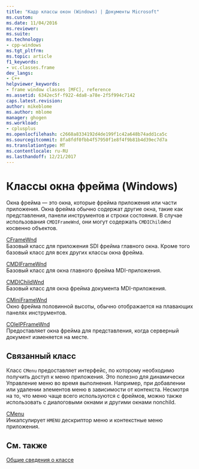 ```yaml
---
title: "Кадр классы окон (Windows) | Документы Microsoft"
ms.custom: 
ms.date: 11/04/2016
ms.reviewer: 
ms.suite: 
ms.technology:
- cpp-windows
ms.tgt_pltfrm: 
ms.topic: article
f1_keywords:
- vc.classes.frame
dev_langs:
- C++
helpviewer_keywords:
- frame window classes [MFC], reference
ms.assetid: 6342ec5f-f922-4da8-a78e-2f5f994c7142
caps.latest.revision: 
author: mikeblome
ms.author: mblome
manager: ghogen
ms.workload:
- cplusplus
ms.openlocfilehash: c2668a8334192d4de199f1c42a648b74add1ca5c
ms.sourcegitcommit: 8fa8fdf0fbb4f57950f1e8f4f9b81b4d39ec7d7a
ms.translationtype: MT
ms.contentlocale: ru-RU
ms.lasthandoff: 12/21/2017
---
```

# <a name="frame-window-classes-windows"></a>Классы окна фрейма (Windows)
Окна фрейма — это окна, которые фрейма приложения или части приложения. Окна фрейма обычно содержат другие окна, такие как представления, панели инструментов и строки состояния. В случае использования `CMDIFrameWnd`, они могут содержать `CMDIChildWnd` косвенно объектов.  
  
 [CFrameWnd](../mfc/reference/cframewnd-class.md)  
 Базовый класс для приложения SDI фрейма главного окна. Кроме того базовый класс для всех других классы окна фрейма.  
  
 [CMDIFrameWnd](../mfc/reference/cmdiframewnd-class.md)  
 Базовый класс для окна главного фрейма MDI-приложения.  
  
 [CMDIChildWnd](../mfc/reference/cmdichildwnd-class.md)  
 Базовый класс для окна фрейма документа MDI-приложения.  
  
 [CMiniFrameWnd](../mfc/reference/cminiframewnd-class.md)  
 Окно фрейма половинной высоты, обычно отображается на плавающих панелях инструментов.  
  
 [COleIPFrameWnd](../mfc/reference/coleipframewnd-class.md)  
 Предоставляет окна фрейма для представления, когда серверный документ изменяется на месте.  
  
## <a name="related-class"></a>Связанный класс  
 Класс `CMenu` предоставляет интерфейс, по которому необходимо получить доступ к меню приложения. Это полезно для динамически Управление меню во время выполнения. Например, при добавлении или удалении элементов меню в зависимости от контекста. Несмотря на то, что меню чаще всего используются с фреймов, можно также использовать с диалоговыми окнами и другими окнами nonchild.  
  
 [CMenu](../mfc/reference/cmenu-class.md)  
 Инкапсулирует `HMENU` дескриптор меню и контекстные меню приложения.  
  
## <a name="see-also"></a>См. также  
 [Общие сведения о классе](../mfc/class-library-overview.md)

